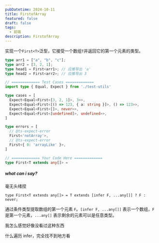 ```yaml
---
pubDatetime: 2024-10-11
title: FirstofArray
featured: false
draft: false
tags:
  - 前端
description: FirstofArray
---
```


实现一个`First<T>`泛型，它接受一个数组`T`并返回它的第一个元素的类型。

```typescript
type arr1 = ["a", "b", "c"];
type arr2 = [3, 2, 1];
type head1 = First<arr1>; // 应推导出 'a'
type head2 = First<arr2>; // 应推导出 3
```

```typescript
// ============= Test Cases =============
import type { Equal, Expect } from './test-utils'

type cases = [
  Expect<Equal<First<[3, 2, 1]>, 3>>,
  Expect<Equal<First<[() => 123, { a: string }]>, () => 123>>,
  Expect<Equal<First<[]>, never>>,
  Expect<Equal<First<[undefined]>, undefined>>,
]

type errors = [
  // @ts-expect-error
  First<'notArray'>,
  // @ts-expect-error
  First<{ 0: 'arrayLike' }>,
]

// ============= Your Code Here =============
type First<T extends any[]> =
```

##### what can i say?

毫无头绪捏

`type First<T extends any[]> = T extends [infer F, ...any[]] ? F : never;`

通过条件类型提取数组的第一个元素 `F`。`[infer F, ...any[]]` 表示一个数组，`F` 是第一个元素，`...any[]` 表示剩余的元素可以是任意类型。

我怎么感觉好像没看过这种东西

什么遍历 infer，完全找不到地方看
